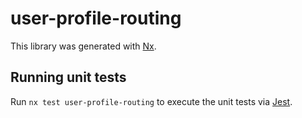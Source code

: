 # user-profile-routing

This library was generated with [Nx](https://nx.dev).

## Running unit tests

Run `nx test user-profile-routing` to execute the unit tests via [Jest](https://jestjs.io).
